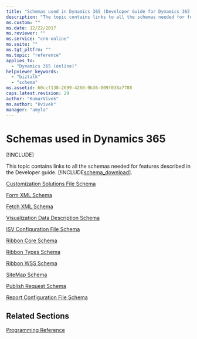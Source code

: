 ```yaml
---
title: "Schemas used in Dynamics 365 (Developer Guide for Dynamics 365 Customer Engagement)| MicrosoftDocs"
description: "The topic contains links to all the schemas needed for features described in the SDK documentation. "
ms.custom: ""
ms.date: 12/22/2017
ms.reviewer: ""
ms.service: "crm-online"
ms.suite: ""
ms.tgt_pltfrm: ""
ms.topic: "reference"
applies_to: 
  - "Dynamics 365 (online)"
helpviewer_keywords: 
  - "biztalk"
  - "schema"
ms.assetid: 60ccf138-2699-4260-9b36-009f038a7788
caps.latest.revision: 29
author: "KumarVivek"
ms.author: "kvivek"
manager: "amyla"
---
```

# Schemas used in Dynamics 365

[!INCLUDE[](../includes/cc_applies_to_update_9_0_0.md)]

This topic contains links to all the schemas needed for features described in the Developer guide. [!INCLUDE[schema_download](../../includes/schema-download.md)].
  
 [Customization Solutions File Schema](customize-dev/customization-solutions-file-schema.md)  
  
 [Form XML Schema](customize-dev/form-xml-schema.md)  
  
 [Fetch XML Schema](org-service/fetchxml-schema.md)  
  
 [Visualization Data Description Schema](customize-dev/visualization-data-description-schema.md)  
  
 [ISV Configuration File Schema](customize-dev/isv-configuration-file-schema.md)  
  
 [Ribbon Core Schema](customize-dev/ribbon-core-schema.md)  
  
 [Ribbon Types Schema](customize-dev/ribbon-types-schema.md)  
  
 [Ribbon WSS Schema](customize-dev/ribbon-wss-schema.md)  
  
 [SiteMap Schema](customize-dev/sitemap-schema.md)  
  
 [Publish Request Schema](customize-dev/publish-request-schema.md)  
  
 [Report Configuration File Schema](https://msdn.microsoft.com/library/gg334395.aspx)  
  
## Related Sections

 [Programming Reference](programming-reference.md)
